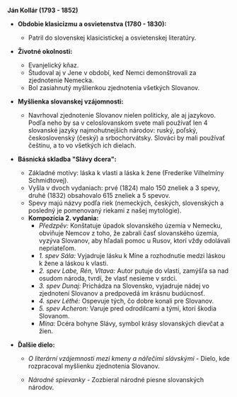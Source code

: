 **Ján Kollár (1793 - 1852)**

- **Obdobie klasicizmu a osvietenstva (1780 - 1830):**
  - Patril do slovenskej klasicistickej a osvietenskej literatúry.

- **Životné okolnosti:**
  - Evanjelický kňaz.
  - Študoval aj v Jene v období, keď Nemci demonštrovali za zjednotenie Nemecka.
  - Bol zasiahnutý myšlienkou zjednotenia všetkých Slovanov.

- **Myšlienka slovanskej vzájomnosti:**
  - Navrhoval zjednotenie Slovanov nielen politicky, ale aj jazykovo. Podľa neho by sa v celoslovanskom svete mali používať len 4 slovanské jazyky najmohutnejších národov: ruský, poľský, československý (český) a srbochorvátsky. Slováci by mali používať češtinu, a to vo všetkých ich dielach.

- **Básnická skladba "Slávy dcera":**
  - Základné motívy: láska k vlasti a láska k žene (Frederike Vilhelmíny Schmidtovej).
  - Vyšla v dvoch vydaniach: prvé (1824) malo 150 zneliek a 3 spevy, druhé (1832) obsahovalo 615 zneliek a 5 spevov.
  - Spevy majú názvy podľa riek (nemeckých, českých, slovenských a posledný je pomenovaný riekami z našej mytológie).
  - **Kompozícia 2. vydania:**
    - *Předzpěv:* Konštatuje úpadok slovanského územia v Nemecku, obviňuje Nemcov z toho, že zabrali časť slovanského územia, vyzýva Slovanov, aby hľadali pomoc u Rusov, ktorí vždy odolávali nepriateľom.
    - *1. spev Sála:* Vyjadruje lásku k Míne a rozhodnutie medzi láskou k žene a láskou k vlasti.
    - *2. spev Labe, Rén, Vltava:* Autor putuje do vlasti, zamýšľa sa nad osudom národa, tvrdí, že vlasť nesieme v srdci.
    - *3. spev Dunaj:* Prichádza na Slovensko, vyjadruje nádej vo zjednotení Slovanov a predpovedá im krásnu budúcnosť.
    - *4. spev Léthé:* Ospevuje tých, čo dobre konali pre Slovanov.
    - *5. spev Acheron:* Varuje pred odrodilcami a tými, ktorí škodia Slovanom.
    - *Mína:* Dcéra bohyne Slávy, symbol krásy slovanských dievčat a žien.

- **Ďalšie dielo:**
  - *O literární vzájemnosti mezi kmeny a nářečími slávskými* - Dielo, kde rozpracoval myšlienku zjednotenia Slovanov.

  - *Národné spievanky* - Zozbieral národné piesne slovanských národov.